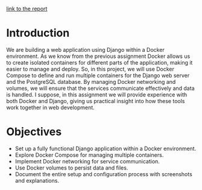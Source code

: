 <a href="https://drive.google.com/file/d/1dHQJclAxBKlXu63sgwUo3cT9gGmxmsgh/view?usp=sharing">link to the report</a>

# Introduction
We are building a web application using Django within a Docker environment. As we know from the previous assignment Docker allows us to create isolated containers for different parts of the application, making it easier to manage and deploy. So, in this project, we will use Docker Compose to define and run multiple containers for the Django web server and the PostgreSQL database. By managing Docker networking and volumes, we will ensure that the services communicate effectively and data is handled. I suppose, in this assignment we will provide experience with both Docker and Django, giving us practical insight into how these tools work together in web development.

# Objectives
- Set up a fully functional Django application within a Docker environment.
- Explore Docker Compose for managing multiple containers.
- Implement Docker networking for service communication.
- Use Docker volumes to persist data and files.
- Document the entire setup and configuration process with screenshots and explanations.
